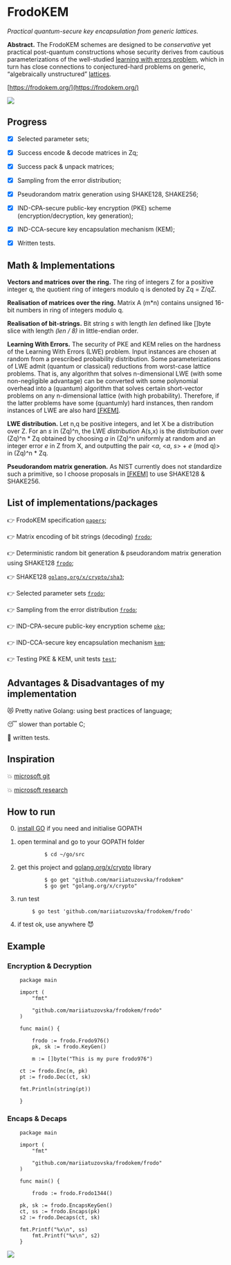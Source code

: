 # FrodoKEM

*Practical quantum-secure key encapsulation from generic lattices.*

**Abstract.** The FrodoKEM schemes are designed to be _conservative_ yet practical post-quantum constructions whose security derives from cautious parameterizations of the well-studied [learning with errors problem](https://en.wikipedia.org/wiki/Learning_with_errors), which in turn has close connections to conjectured-hard problems on generic, “algebraically unstructured” [lattices](https://en.wikipedia.org/wiki/Lattice_(order)).

[https://frodokem.org/](https://frodokem.org/)

![](https://github.com/mariiatuzovska/frodokem/blob/master/img/frodo.jpg)

## Progress 

- [x] Selected parameter sets;
- [x] Success encode & decode matrices in Zq;
- [x] Success pack & unpack matrices;
- [x] Sampling from the error distribution;
- [x] Pseudorandom matrix generation using SHAKE128, SHAKE256;
- [x] IND-CPA-secure public-key encryption (PKE) scheme (encryption/decryption, key generation);
- [x] IND-CCA-secure key encapsulation mechanism (KEM);

- [x] Written tests.

## Math & Implementations

**Vectors and matrices over the ring.** The ring of integers Z for a positive integer q, the quotient ring of integers modulo q is denoted by Zq = Z/qZ.

**Realisation of matrices over the ring.** Matrix A (m*n) contains unsigned 16-bit numbers in ring of integers modulo q.

**Realisation of bit-strings.** Bit string *s* with length *len* defined like []byte slice with length *(len / 8)* in little-endian order.

**Learning With Errors.** The security of PKE and KEM relies on the hardness of the Learning With Errors (LWE) problem. Input instances are chosen at random from a prescribed probability distribution. Some parameterizations of LWE admit (quantum or classical) reductions from worst-case lattice problems. That is, any algorithm that solves n-dimensional LWE (with some non-negligible advantage) can be converted with some polynomial overhead into a (quantum) algorithm that solves certain short-vector problems on any n-dimensional lattice (with high probability). Therefore, if the latter problems have some (quantumly) hard instances, then random instances of LWE are also hard [\[FKEM\]](https://github.com/mariiatuzovska/frodokem/blob/master/papers/FrodoKEM-specification-20190702.pdf).

**LWE distribution.** Let n,q be positive integers, and let X be a distribution over Z. For an *s* in (Zq)^n, the LWE *distribution* A(s,x) is the distribution over (Zq)^n \* Zq obtained by choosing *a* in (Zq)^n uniformly at random and an integer error *e* in Z from X, and outputting the pair <*a*, <*a*, *s*> + *e* (mod q)> in (Zq)^n \* Zq.

**Pseudorandom matrix generation.** As NIST currently does not standardize such a primitive, so I choose proposals in [\[FKEM\]](https://github.com/mariiatuzovska/frodokem/blob/master/papers/FrodoKEM-specification-20190702.pdf) to use SHAKE128 & SHAKE256.

## List of implementations/packages

:point_right: FrodoKEM specification [`papers`](https://github.com/mariiatuzovska/frodokem/blob/master/papers/FrodoKEM-specification-20190702.pdf);

:point_right: Matrix encoding of bit strings (decoding) [`frodo`](https://github.com/mariiatuzovska/frodokem/blob/master/frodo/frodo.go);

:point_right: Deterministic random bit generation & pseudorandom matrix generation using SHAKE128 [`frodo`](https://github.com/mariiatuzovska/frodokem/blob/master/frodo/frodo.go);

:point_right: SHAKE128 [`golang.org/x/crypto/sha3`](https://godoc.org/golang.org/x/crypto/sha3);

:point_right: Selected parameter sets [`frodo`](https://github.com/mariiatuzovska/frodokem/blob/master/frodo/frodo.go);

:point_right: Sampling from the error distribution [`frodo`](https://github.com/mariiatuzovska/frodokem/blob/master/frodo/frodo.go);

:point_right: IND-CPA-secure public-key encryption scheme [`pke`](https://github.com/mariiatuzovska/frodokem/blob/master/frodo/pke.go);

:point_right: IND-CCA-secure key encapsulation mechanism [`kem`](https://github.com/mariiatuzovska/frodokem/blob/master/frodo/kem.go);

:point_right: Testing PKE & KEM, unit tests [`test`](https://github.com/mariiatuzovska/frodokem/blob/master/frodo/frodo_test.go);

## Advantages & Disadvantages of my implementation

:heart_eyes_cat: Pretty native Golang: using best practices of language;

:sleeping: slower than portable C;

:space_invader: written tests.

## Inspiration

:boom: [microsoft git](https://github.com/Microsoft/PQCrypto-LWEKE)

:boom: [microsoft research](https://www.microsoft.com/en-us/research/?from=http%3A%2F%2Fresearch.microsoft.com%2F)

## How to run

0. [install GO](https://golang.org/doc/install?download=go1.13.darwin-amd64.pkg) if you need and initialise GOPATH

1. open terminal and go to your GOPATH folder

```
            $ cd ~/go/src
```

2. get this project and [golang.org/x/crypto](https://godoc.org/golang.org/x/crypto) library

```
            $ go get "github.com/mariiatuzovska/frodokem"
            $ go get "golang.org/x/crypto"
```

3. run test

```
	    $ go test 'github.com/mariiatuzovska/frodokem/frodo'
```

4. if test ok, use anywhere :smiling_imp:

## Example

### Encryption & Decryption 

```
    package main

    import (
        "fmt"
        
        "github.com/mariiatuzovska/frodokem/frodo"
    )

    func main() {

        frodo := frodo.Frodo976()
        pk, sk := frodo.KeyGen()

        m := []byte("This is my pure frodo976")
        
	ct := frodo.Enc(m, pk)
	pt := frodo.Dec(ct, sk)

	fmt.Println(string(pt))
        
    } 

```

### Encaps & Decaps

```
    package main

    import (
        "fmt"
        
        "github.com/mariiatuzovska/frodokem/frodo"
    )

    func main() {

        frodo := frodo.Frodo1344()

	pk, sk := frodo.EncapsKeyGen()
	ct, ss := frodo.Encaps(pk)
	s2 := frodo.Decaps(ct, sk)

	fmt.Printf("%x\n", ss)
        fmt.Printf("%x\n", s2)
    } 

```

![](https://github.com/mariiatuzovska/frodokem/blob/master/img/kem.jpg)
